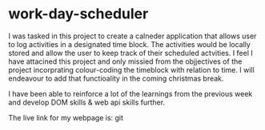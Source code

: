 # work-day-scheduler

I was tasked in this project to create a calneder application that allows user to log activities in a designated time block. The activities would be locally stored and allow the user to keep track of their scheduled actvities. I feel I have attacined this project and only missied from the objjectives of the project incorprating colour-coding the timeblock with relation to time. I will endeavour to add that functioality in the coming christmas break. 

I have been able to reinforce a lot of the learnings from the previous week and develop DOM skills & web api skills further.

The live link for my webpage is:
git